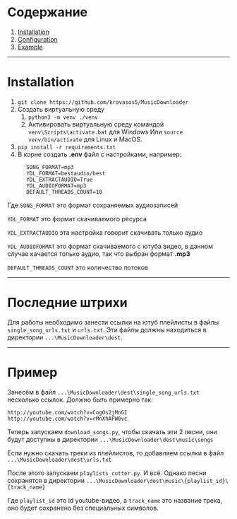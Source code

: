 # Содержание
1. [Installation](#installation)
1. [Configuration](#configuration)
1. [Example](#example)

---

# Installation <a id="installation"></a>
  
1. `git clone https://github.com/kravasos5/MusicDownloader`
2. Создать виртуальную среду
    1. `python3 -m venv ./venv`
    2. Активировать виртуальную среду командой
    `venv\Scripts\activate.bat` для Windows
    Или `source venv/bin/activate` для Linux и MacOS.
3. `pip install -r requirements.txt`
4. В корне создать **.env** файл с настройками, например:

```
      SONG_FORMAT=mp3
      YDL_FORMAT=bestaudio/best
      YDL_EXTRACTAUDIO=True
      YDL_AUDIOFORMAT=mp3
      DEFAULT_THREADS_COUNT=10
```

   Где `SONG_FORMAT` это формат сохраняемых аудиозаписей

   `YDL_FORMAT` это формат скачиваемого ресурса

   `YDL_EXTRACTAUDIO` эта настройка говорит скачивать только аудио

   `YDL_AUDIOFORMAT` это формат скачиваемого с ютуба видео, в данном случае качается только аудио, так что выбран формат **.mp3**

   `DEFAULT_THREADS_COUNT` это количество потоков

--- 

# Последние штрихи <a id="configuration"></a>

Для работы необходимо занести ссылки на ютуб плейлисты в файлы `single_song_urls.txt` и `urls.txt`.
Эти файлы должны находиться в директории `...\MusicDownloader\dest`.

---

# Пример <a id="example"></a>

Занесём в файл `...\MusicDownloader\dest\single_song_urls.txt` несколько ссылок.
Должно быть примерно так:

```
http://youtube.com/watch?v=CogOs2jMnGI
http://youtube.com/watch?v=rMnXhAFW0vc
```

Теперь запускаем `download_songs.py`, чтобы скачать эти 2 песни, они будут доступны в директории `...\MusicDownloader\dest\music\songs`

Если нужно скачать треки из плейлистов, то добавляем ссылки в файл `...\MusicDownloader\dest\urls.txt`

После этого запускаем `playlists_cutter.py`. И всё. Однако песни сохранятся в директории `...\MusicDownloader\dest\music\{playlist_id}\{track_name}`

Где `playlist_id` это id youtube-видео, а `track_name` это название трека, оно будет сохранено без специальных символов.
